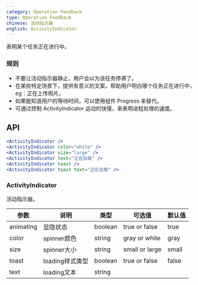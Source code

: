 ```yaml
---
category: Operation Feedback
type: Operation Feedback
chinese: 活动指示器
english: ActivityIndicator
---
```



表明某个任务正在进行中。

### 规则
- 不要让活动指示器静止，用户会以为该任务停滞了。
- 在某些特定场景下，提供有意义的文案，帮助用户明白哪个任务正在进行中，eg：正在上传照片。
- 如果能知道用户的等待时间，可以使用组件 Progress 来替代。
- 可通过控制 ActivityIndicator 运动的快慢，来表明进程处理的速度。


## API

```jsx
<ActivityIndicator />
<ActivityIndicator color="white" />
<ActivityIndicator size="large" />
<ActivityIndicator text="正在加载" />
<ActivityIndicator toast />
<ActivityIndicator toast text="正在加载" />
```

### ActivityIndicator

活动指示器。

| 参数      | 说明                                     | 类型       |  可选值 |默认值 |
|-----------|------------------------------------------|------------|-------|--------|
|  animating  | 显隐状态 | boolean | true or false | true  |
|  color  | spinner颜色 | string | gray or white | gray  |
|  size  | spinner大小 | string | small or large | small  |
|  toast  | loading样式类型 | boolean | true or false | false  |
|  text  | loading文本 | string |    |    |